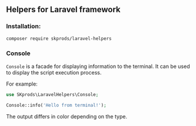 ## Helpers for Laravel framework

### Installation:

```bash
composer require skprods/laravel-helpers
```

### Console

`Console` is a facade for displaying information to the terminal. 
It can be used to display the script execution process.

For example:
```php
use SKprods\LaravelHelpers\Console;

Console::info('Hello from terminal!');
```

The output differs in color depending on the type.